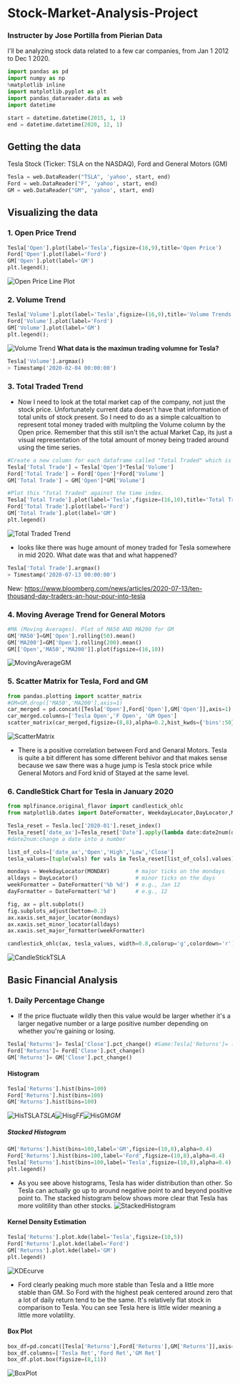 # Stock-Market-Analysis-Project
### Instructer by Jose Portilla from Pierian Data
I'll be analyzing stock data related to a few car companies, from Jan 1 2012 to Dec 1 2020.

```python
import pandas as pd
import numpy as np
%matplotlib inline
import matplotlib.pyplot as plt
import pandas_datareader.data as web
import datetime

start = datetime.datetime(2015, 1, 1)
end = datetime.datetime(2020, 12, 1)
```

## Getting the data
Tesla Stock (Ticker: TSLA on the NASDAQ), Ford and General Motors (GM)

```python
Tesla = web.DataReader("TSLA", 'yahoo', start, end)
Ford = web.DataReader("F", 'yahoo', start, end)
GM = web.DataReader("GM", 'yahoo', start, end)
```

## Visualizing the data
### 1. Open Price Trend
```python
Tesla['Open'].plot(label='Tesla',figsize=(16,9),title='Open Price')
Ford['Open'].plot(label='Ford')
GM['Open'].plot(label='GM')
plt.legend();
```
![Open Price Line Plot](OpenPriceLinePlot.png)

### 2. Volume Trend
```python
Tesla['Volume'].plot(label='Tesla',figsize=(16,9),title='Volume Trends')
Ford['Volume'].plot(label='Ford')
GM['Volume'].plot(label='GM')
plt.legend();
```
![Volume Trend](VolumeTrend.png)
**What data is the maximun trading volumne for Tesla?**
```python
Tesla['Volume'].argmax()
> Timestamp('2020-02-04 00:00:00')
```

### 3. Total Traded Trend
- Now I need to look at the total market cap of the company, not just the stock price. Unfortunately current data doesn't have that information of total units of stock present. So I need to do as a simple calcualtion to represent total money traded with multpling the Volume column by the Open price. Remember that this still isn't the actual Market Cap, its just a visual representation of the total amount of money being traded around using the time series.
```python
#Create a new column for each dataframe called "Total Traded" which is the Open Price multiplied by the Volume Traded.
Tesla['Total Trade'] = Tesla['Open']*Tesla['Volume']
Ford['Total Trade'] = Ford['Open']*Ford['Volume']
GM['Total Trade'] = GM['Open']*GM['Volume']
```
```python
#Plot this "Total Traded" against the time index.
Tesla['Total Trade'].plot(label='Tesla',figsize=(16,10),title='Total Traded')
Ford['Total Trade'].plot(label='Ford')
GM['Total Trade'].plot(label='GM')
plt.legend()
```
![Total Traded Trend](TotalTrade.png)
- looks like there was huge amount of money traded for Tesla somewhere in mid 2020. What date was that and what happened?
```python
Tesla['Total Trade'].argmax()
> Timestamp('2020-07-13 00:00:00')
```
New: https://www.bloomberg.com/news/articles/2020-07-13/ten-thousand-day-traders-an-hour-pour-into-tesla

### 4. Moving Average Trend for General Motors
```python
#MA (Moving Averages). Plot of MA50 AND MA200 for GM
GM['MA50']=GM['Open'].rolling(50).mean()
GM['MA200']=GM['Open'].rolling(200).mean()
GM[['Open','MA50','MA200']].plot(figsize=(16,10))
```
![MovingAverageGM](MovingAverageGM.png)

### 5. Scatter Matrix for Tesla, Ford and GM
```python 
from pandas.plotting import scatter_matrix
#GM=GM.drop(['MA50','MA200'],axis=1)
car_merged = pd.concat([Tesla['Open'],Ford['Open'],GM['Open']],axis=1)
car_merged.columns=['Tesla Open','F Open', 'GM Open']
scatter_matrix(car_merged,figsize=(8,8),alpha=0.2,hist_kwds={'bins':50})
```
![ScatterMatrix](ScatterMatrix.png)
- There is a positive correlation between Ford and Genaral Motors. Tesla is quite a bit different has some different behivor and that makes sense because we saw there was a huge jump is Tesla stock price while General Motors and Ford knid of Stayed at the same level.

### 6. CandleStick Chart for Tesla in January 2020
```python
from mplfinance.original_flavor import candlestick_ohlc
from matplotlib.dates import DateFormatter, WeekdayLocator,DayLocator,MONDAY,date2num

Tesla_reset = Tesla.loc['2020-01'].reset_index()
Tesla_reset['date_ax']=Tesla_reset['Date'].apply(lambda date:date2num(date))
#date2num:change a date into a number 

list_of_cols=['date_ax','Open','High','Low','Close']
tesla_values=[tuple(vals) for vals in Tesla_reset[list_of_cols].values]

mondays = WeekdayLocator(MONDAY)        # major ticks on the mondays
alldays = DayLocator()                  # minor ticks on the days
weekFormatter = DateFormatter('%b %d')  # e.g., Jan 12
dayFormatter = DateFormatter('%d')      # e.g., 12
```
```python
fig, ax = plt.subplots()
fig.subplots_adjust(bottom=0.2)
ax.xaxis.set_major_locator(mondays)
ax.xaxis.set_minor_locator(alldays)
ax.xaxis.set_major_formatter(weekFormatter)

candlestick_ohlc(ax, tesla_values, width=0.8,colorup='g',colordown='r')
```
![CandleStickTSLA](CandleStickTSLA.png)

## Basic Financial Analysis
### 1. Daily Percentage Change
- If the price fluctuate wildly then this value would be larger whether it's a larger negative number or a large positive number depending on whether you're gaining or losing.
```python
Tesla['Returns']= Tesla['Close'].pct_change() #Same:Tesla['Returns']= (Tesla['Close']/Tesla['Close'].shift(1))-1
Ford['Returns']= Ford['Close'].pct_change()
GM['Returns']= GM['Close'].pct_change()
```
#### Histogram
```python
Tesla['Returns'].hist(bins=100)
Ford['Returns'].hist(bins=100)
GM['Returns'].hist(bins=100)
```
![HisTSLA](HisTSLA.png)*TSLA*![HisgF](HisgF.png)*F*![HisGM](HisGM.png)*GM*
##### Stacked Histogram
```python
GM['Returns'].hist(bins=100,label='GM',figsize=(10,8),alpha=0.4)
Ford['Returns'].hist(bins=100,label='Ford',figsize=(10,8),alpha=0.4)
Tesla['Returns'].hist(bins=100,label='Tesla',figsize=(10,8),alpha=0.4)
plt.legend()
```
- As you see above histograms, Tesla has wider distribution than other. So Tesla can actually go up to around negative point to and beyond positive point to. The stacked histogram below shows more clear that Tesla has more volitility than other stocks.
![StackedHistogram](StackedHistogram.png)
#### Kernel Density Estimation
```python
Tesla['Returns'].plot.kde(label='Tesla',figsize=(10,5))
Ford['Returns'].plot.kde(label='Ford')
GM['Returns'].plot.kde(label='GM')
plt.legend()
```
![KDEcurve](KDEcurve.png)
- Ford clearly peaking much more stable than Tesla and a little more stable than GM. So Ford with the highest peak centered around zero that a lot of daily return tend to be the same. It's relatively flat stock in comparison to Tesla. You can see Tesla here is little wider meaning a little more volatility.
#### Box Plot
```python
box_df=pd.concat([Tesla['Returns'],Ford['Returns'],GM['Returns']],axis=1)
box_df.columns=['Tesla Ret','Ford Ret','GM Ret']
box_df.plot.box(figsize=(8,11))
```
![BoxPlot](BoxPlot.png)






